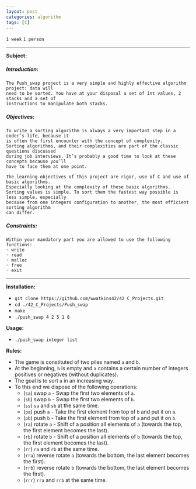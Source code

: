 ```yaml
---
layout: post
categories: algorithm
tags: [C]
---
```


`1 week`
`1 person`

---
__Subject:__
##### Introduction:
```
The Push_swap project is a very simple and highly effective algorithm project: data will
need to be sorted. You have at your disposal a set of int values, 2 stacks and a set of
instructions to manipulate both stacks.
```
##### Objectives:
```
To write a sorting algorithm is always a very important step in a coder’s life, because it
is often the first encounter with the concept of complexity.
Sorting algorithms, and their complexities are part of the classic questions discussed
during job interviews. It’s probably a good time to look at these concepts because you’ll
have to face them at one point.

The learning objectives of this project are rigor, use of C and use of basic algorithms.
Especially looking at the complexity of these basic algorithms.
Sorting values is simple. To sort them the fastest way possible is less simple, especially
because from one integers configuration to another, the most efficient sorting algorithm
can differ.
```
##### Constraints:
```
Within your mandatory part you are allowed to use the following functions:
◦ write
◦ read
◦ malloc
◦ free
◦ exit
```
---
__Installation:__

* `git clone https://github.com/wwatkins42/42_C_Projects.git`
* `cd ./42_C_Projects/Push_swap`
* `make`
* `./push_swap 4 2 5 1 8`

**Usage:**
* `./push_swap integer list`

__Rules:__
* The game is constituted of two piles named `a` and `b`.
* At the beginning, `b` is empty and `a` contains a certain number of integers positives or negatives (without duplicates).
* The goal is to sort `a` in an increasing way.
* To this end we dispose of the following operations:
  * (`sa`) swap `a` - Swap the first two elements of `a`.
  * (`sb`) swap `b` - Swap the first two elements of `b`.
  * (`ss`) `sa` and `sb` at the same time.
  * (`pa`) push `a` - Take the first element from top of `b` and put it on `a`.
  * (`pb`) push `b` - Take the first element from top of `a` and put it on `b`.
  * (`ra`) rotate `a` - Shift of a position all elements of `a` (towards the top, the first element becomes the last).
  * (`rb`) rotate `b` - Shift of a position all elements of `b` (towards the top, the first element becomes the last).
  * (`rr`) `ra` and `rb` at the same time.
  * (`rra`) reverse rotate `a` (towards the bottom, the last element becomes the first).
  * (`rrb`) reverse rotate `b` (towards the bottom, the last element becomes the first).
  * (`rrr`) `rra` and `rrb` at the same time.
